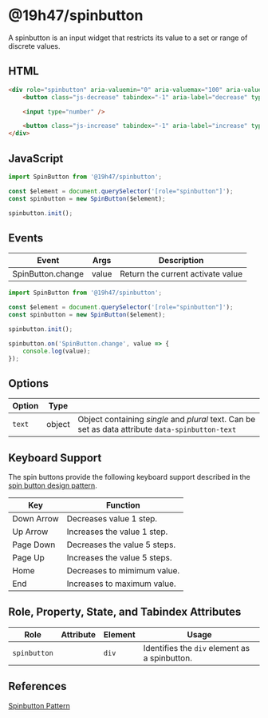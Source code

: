 # @19h47/spinbutton

A spinbutton is an input widget that restricts its value to a set or range of discrete values.

## HTML

```html
<div role="spinbutton" aria-valuemin="0" aria-valuemax="100" aria-valuenow="10">
	<button class="js-decrease" tabindex="-1" aria-label="decrease" type="button">-</button>

	<input type="number" />

	<button class="js-increase" tabindex="-1" aria-label="increase" type="button">+</button>
</div>
```

## JavaScript

```javascript
import SpinButton from '@19h47/spinbutton';

const $element = document.querySelector('[role="spinbutton"]');
const spinbutton = new SpinButton($element);

spinbutton.init();
```

## Events

| Event             | Args  | Description                       |
| ----------------- | ----- | --------------------------------- |
| SpinButton.change | value | Return the current activate value |

```javascript
import SpinButton from '@19h47/spinbutton';

const $element = document.querySelector('[role="spinbutton"]');
const spinbutton = new SpinButton($element);

spinbutton.init();

spinbutton.on('SpinButton.change', value => {
	console.log(value);
});
```

## Options

| Option | Type   |                                                                                                   |
| ------ | ------ | ------------------------------------------------------------------------------------------------- |
| `text` | object | Object containing _single_ and _plural_ text. Can be set as data attribute `data-spinbutton-text` |

## Keyboard Support

The spin buttons provide the following keyboard support described in the [spin button design pattern](https://www.w3.org/TR/wai-aria-practices/#spinbutton).

| Key        | Function                     |
| ---------- | ---------------------------- |
| Down Arrow | Decreases value 1 step.      |
| Up Arrow   | Increases the value 1 step.  |
| Page Down  | Decreases the value 5 steps. |
| Page Up    | Increases the value 5 steps. |
| Home       | Decreases to mimimum value.  |
| End        | Increases to maximum value.  |

## Role, Property, State, and Tabindex Attributes

| Role         | Attribute | Element | Usage                                         |
| ------------ | --------- | ------- | --------------------------------------------- |
| `spinbutton` |           | `div`   | Identifies the `div` element as a spinbutton. |

## References

[Spinbutton Pattern](https://www.w3.org/WAI/ARIA/apg/patterns/spinbutton/)
